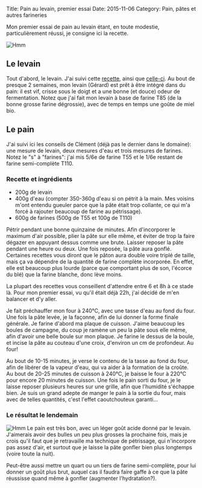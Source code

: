 Title: Pain au levain, premier essai
Date: 2015-11-06
Category: Pain, pâtes et autres farineries

Mon premier essai de pain au levain étant, en toute modestie, particulièrement réussi, je consigne ici la recette.

![Hmm](http://cozy.brl.ovh/public/photos/photos/29890556546cd7999016d32d820bbb16.jpg)

## Le levain

Tout d'abord, le levain. J'ai suivi cette [recette](http://www.chefnini.com/levain-naturel-maison/), ainsi que [celle-ci](http://www.marmiton.org/magazine/tendances-gourmandes_l-aventure-du-levain-naturel-maison_4.aspx). Au bout de presque 2 semaines, mon levain (Gérard) est prêt à être intégré dans du pain: il est vif, crisse sous le doigt et a une bonne (et douce) odeur de fermentation. Notez que j'ai fait mon levain à base de farine T85 (de la bonne grosse farine dégrossie), avec de temps en temps une goûte de miel bio.

## Le pain

J'ai suivi ici les conseils de Clément (déjà pas le dernier dans le domaine): une mesure de levain, deux mesures d'eau et trois mesures de farines. Notez le "s" à "farines": j'ai mis 5/6e de farine T55 et le 1/6e restant de farine semi-complète T110.

### Recette et ingrédients

- 200g de levain
- 400g d'eau (compter 350-360g d'eau si on pétrit à la main. Mes voisins m'ont entendu gueuler parce que la pâte était trop collante, ce qui m'a forcé à rajouter beaucoup de farine au pétrissage).
- 600g de farines (500g de T55 et 100g de T110)

Pétrir pendant une bonne quinzaine de minutes. Afin d'incorporer le maximum d'air possible, plier la pâte sur elle même, et éviter de trop la faire dégazer en appuyant dessus comme une brute. Laisser reposer la pâte pendant une heure ou deux. Une fois reposée, la pâte aura gonflé. Certaines recettes vous diront que le pâton aura double voire triplé de taille, mais ça va dépendre de la quantité de farine complète incorporée. En effet, elle est beaucoup plus lourde (parce que comportant plus de son, l'écorce du blé) que la farine blanche, donc lève moins.

La plupart des recettes vous conseillent d'attendre entre 6 et 8h à ce stade là. Pour mon premier essai, vu qu'il était déjà 22h, j'ai décidé de m'en balancer et d'y aller.

Je fait préchauffer mon four à 240°C, avec une tasse d'eau au fond du four. Une fois la pâte levée, je la façonne, afin de lui donner la forme finale générale. Je farine d'abord ma plaque de cuisson. J'aime beaucoup les boules de campagne, du coup je ramène un peu la pâte sous elle même, afin d'avoir une belle boule sur mon plaque. Je farine le dessus de la boule, et incise la pâte au couteau d'une croix, d'environ un cm de profondeur. Au four!

Au bout de 10-15 minutes, je verse le contenu de la tasse au fond du four, afin de libérer de la vapeur d'eau, qui va aider à la formation de la croûte. Au bout de 20-25 minutes de cuisson à 240°C, je baisse le four à 220°C pour encore 20 minutes de cuisson. Une fois le pain sorti du four, je le laisse reposer plusieurs heures sur une grille, afin que l'humidité s'échappe bien. Je suis un grand adepte de manger le pain à la sortie du four, mais avec de telles quantités, c'est l'effet caoutchouteux garanti...

### Le résultat le lendemain

![Hmm](http://cozy.brl.ovh/public/photos/photos/29890556546cd7999016d32d820bc0c4.jpg)
Le pain est très bon, avec un léger goût acide donné par le levain. J'aimerais avoir des bulles un peu plus grosses la prochaine fois, mais je crois qu'il faut que je retravaille ma technique de pétrissage, qui n'incorpore pas assez d'air, et surtout que je laisse la pâte gonfler bien plus longtemps (voire toute la nuit).

Peut-être aussi mettre un quart ou un tiers de farine semi-complète, pour lui donner un goût plus brut, auquel cas il faudra faire gaffe à ce que la pâte réussisse quand même à gonfler (augmenter l'hydratation?).
